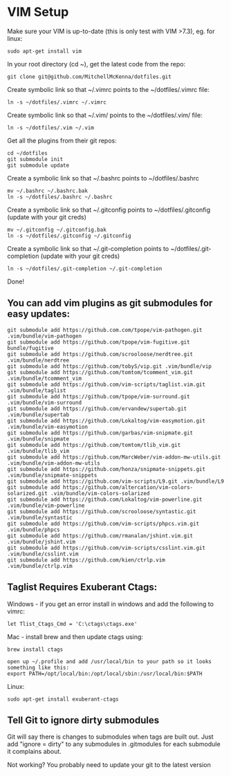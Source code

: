 VIM Setup
========

Make sure your VIM is up-to-date (this is only test with VIM >7.3), eg. for linux:

    sudo apt-get install vim

In your root directory (cd ~), get the latest code from the repo:

    git clone git@github.com/MitchellMcKenna/dotfiles.git

Create symbolic link so that ~/.vimrc points to the ~/dotfiles/.vimrc file:

    ln -s ~/dotfiles/.vimrc ~/.vimrc

Create symbolic link so that ~/.vim/ points to the ~/dotfiles/.vim/ file:

    ln -s ~/dotfiles/.vim ~/.vim

Get all the plugins from their git repos:

    cd ~/dotfiles
    git submodule init
    git submodule update

Create a symbolic link so that ~/.bashrc points to ~/dotfiles/.bashrc

    mv ~/.bashrc ~/.bashrc.bak
    ln -s ~/dotfiles/.bashrc ~/.bashrc

Create a symbolic link so that ~/.gitconfig points to ~/dotfiles/.gitconfig (update with your git creds)

    mv ~/.gitconfig ~/.gitconfig.bak
    ln -s ~/dotfiles/.gitconfig ~/.gitconfig

Create a symbolic link so that ~/.git-completion points to ~/dotfiles/.git-completion (update with your git creds)

    ln -s ~/dotfiles/.git-completion ~/.git-completion

Done!

You can add vim plugins as git submodules for easy updates:
-----------------------------------------------------------
    git submodule add https://github.com.com/tpope/vim-pathogen.git .vim/bundle/vim-pathogen
    git submodule add https://github.com/tpope/vim-fugitive.git bundle/fugitive
    git submodule add https://github.com/scrooloose/nerdtree.git .vim/bundle/nerdtree
    git submodule add https://github.com/tobyS/vip.git .vim/bundle/vip
    git submodule add https://github.com/tomtom/tcomment_vim.git .vim/bundle/tcomment_vim
    git submodule add https://github.com/vim-scripts/taglist.vim.git .vim/bundle/taglist
    git submodule add https://github.com/tpope/vim-surround.git .vim/bundle/vim-surround
    git submodule add https://github.com/ervandew/supertab.git .vim/bundle/supertab
    git submodule add https://github.com/Lokaltog/vim-easymotion.git .vim/bundle/vim-easymotion
    git submodule add https://github.com/garbas/vim-snipmate.git .vim/bundle/snipmate
    git submodule add https://github.com/tomtom/tlib_vim.git .vim/bundle/tlib_vim
    git submodule add https://github.com/MarcWeber/vim-addon-mw-utils.git .vim/bundle/vim-addon-mw-utils
    git submodule add https://github.com/honza/snipmate-snippets.git .vim/bundle/snipmate-snippets
    git submodule add https://github.com/vim-scripts/L9.git .vim/bundle/L9
    git submodule add https://github.com/altercation/vim-colors-solarized.git .vim/bundle/vim-colors-solarized
    git submodule add https://github.com/Lokaltog/vim-powerline.git .vim/bundle/vim-powerline
    git submodule add https://github.com/scrooloose/syntastic.git .vim/bundle/syntastic
    git submodule add https://github.com/vim-scripts/phpcs.vim.git .vim/bundle/phpcs
    git submodule add https://github.com/rmanalan/jshint.vim.git .vim/bundle/jshint.vim
    git submodule add https://github.com/vim-scripts/csslint.vim.git .vim/bundle/csslint.vim
    git submodule add https://github.com/kien/ctrlp.vim .vim/bundle/ctrlp.vim

Taglist Requires Exuberant Ctags:
---------------------------------

Windows - if you get an error install in windows and add the following to vimrc:

    let Tlist_Ctags_Cmd = 'C:\ctags\ctags.exe'

Mac - install brew and then update ctags using:

    brew install ctags

    open up ~/.profile and add /usr/local/bin to your path so it looks something like this:
    export PATH=/opt/local/bin:/opt/local/sbin:/usr/local/bin:$PATH

Linux:

    sudo apt-get install exuberant-ctags

Tell Git to ignore dirty submodules
-----------------------------------

Git will say there is changes to submodules when tags are built out. Just add "ignore = dirty" to any submodules in .gitmodules for each submodule it complains about.

Not working? You probably need to update your git to the latest version

